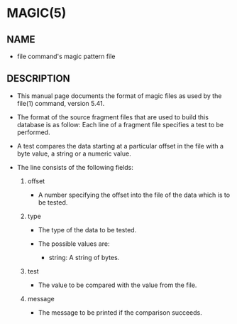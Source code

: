 # MAGIC(5)

## NAME

- file command's magic pattern file

## DESCRIPTION

- This manual page documents the format of magic files as used by the file(1) command, version 5.41.

- The format of the source fragment files that are used to build this database is as follow: Each line of a fragment file specifies a test to be performed.

- A test compares the data starting at a particular offset in the file with a byte value, a string or a numeric value.

- The line consists of the following fields:

	1. offset

		- A number specifying the offset into the file of the data which is to be tested.

	2. type

		- The type of the data to be tested.

		- The possible values are:

			- string: A string of bytes.

	3. test

		- The value to be compared with the value from the file.

	4. message

		- The message to be printed if the comparison succeeds.
